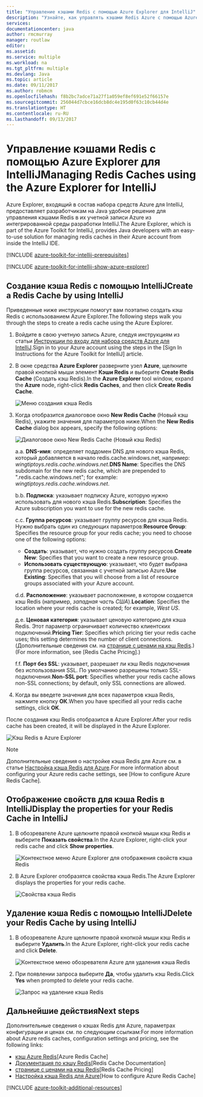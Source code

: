 ```yaml
---
title: "Управление кэшами Redis с помощью Azure Explorer для IntelliJ"
description: "Узнайте, как управлять кэшами Redis Azure с помощью Azure Explorer для IntelliJ."
services: 
documentationcenter: java
author: rmcmurray
manager: routlaw
editor: 
ms.assetid: 
ms.service: multiple
ms.workload: na
ms.tgt_pltfrm: multiple
ms.devlang: Java
ms.topic: article
ms.date: 09/11/2017
ms.author: robmcm
ms.openlocfilehash: f8b2bc7adce71a27f1a059ef8ef691e52f66157e
ms.sourcegitcommit: 256044d7cbce16dcb8dc4e195d0f63c10cb44d4e
ms.translationtype: HT
ms.contentlocale: ru-RU
ms.lasthandoff: 09/13/2017
---
```

# <a name="managing-redis-caches-using-the-azure-explorer-for-intellij"></a><span data-ttu-id="50428-103">Управление кэшами Redis с помощью Azure Explorer для IntelliJ</span><span class="sxs-lookup"><span data-stu-id="50428-103">Managing Redis Caches using the Azure Explorer for IntelliJ</span></span>

<span data-ttu-id="50428-104">Azure Explorer, входящий в состав набора средств Azure для IntelliJ, предоставляет разработчикам на Java удобное решение для управления кэшами Redis в их учетной записи Azure из интегрированной среды разработки IntelliJ.</span><span class="sxs-lookup"><span data-stu-id="50428-104">The Azure Explorer, which is part of the Azure Toolkit for IntelliJ, provides Java developers with an easy-to-use solution for managing redis caches in their Azure account from inside the IntelliJ IDE.</span></span>

[!INCLUDE [azure-toolkit-for-intellij-prerequisites](../includes/azure-toolkit-for-intellij-prerequisites.md)]

[!INCLUDE [azure-toolkit-for-intellij-show-azure-explorer](../includes/azure-toolkit-for-intellij-show-azure-explorer.md)]

## <a name="create-a-redis-cache-by-using-intellij"></a><span data-ttu-id="50428-105">Создание кэша Redis с помощью IntelliJ</span><span class="sxs-lookup"><span data-stu-id="50428-105">Create a Redis Cache by using IntelliJ</span></span>

<span data-ttu-id="50428-106">Приведенные ниже инструкции помогут вам поэтапно создать кэш Redis с использованием Azure Explorer.</span><span class="sxs-lookup"><span data-stu-id="50428-106">The following steps walk you through the steps to create a redis cache using the Azure Explorer.</span></span>

1. <span data-ttu-id="50428-107">Войдите в свою учетную запись Azure, следуя инструкциям из статьи [Инструкции по входу для набора средств Azure для IntelliJ].</span><span class="sxs-lookup"><span data-stu-id="50428-107">Sign in to your Azure account using the steps in the [Sign In Instructions for the Azure Toolkit for IntelliJ] article.</span></span>

1. <span data-ttu-id="50428-108">В окне средства **Azure Explorer** разверните узел **Azure**, щелкните правой кнопкой мыши элемент **Кэши Redis** и выберите **Create Redis Cache** (Создать кэш Redis).</span><span class="sxs-lookup"><span data-stu-id="50428-108">In the **Azure Explorer** tool window, expand the **Azure** node, right-click **Redis Caches**, and then click **Create Redis Cache**.</span></span>

   ![Меню создания кэша Redis][CR01]

1. <span data-ttu-id="50428-110">Когда отобразится диалоговое окно **New Redis Cache** (Новый кэш Redis), укажите значения для параметров ниже.</span><span class="sxs-lookup"><span data-stu-id="50428-110">When the **New Redis Cache** dialog box appears, specify the following options:</span></span>

   ![Диалоговое окно New Redis Cache (Новый кэш Redis)][CR02]

   <span data-ttu-id="50428-112">а.</span><span class="sxs-lookup"><span data-stu-id="50428-112">a.</span></span> <span data-ttu-id="50428-113">**DNS-имя**: определяет поддомен DNS для нового кэша Redis, который добавляется в начало redis.cache.windows.net, например: *wingtiptoys.redis.cache.windows.net*.</span><span class="sxs-lookup"><span data-stu-id="50428-113">**DNS Name**: Specifies the DNS subdomain for the new redis cache, which are prepended to ".redis.cache.windows.net"; for example: *wingtiptoys.redis.cache.windows.net*.</span></span>

   <span data-ttu-id="50428-114">b.</span><span class="sxs-lookup"><span data-stu-id="50428-114">b.</span></span> <span data-ttu-id="50428-115">**Подписка**: указывает подписку Azure, которую нужно использовать для нового кэша Redis.</span><span class="sxs-lookup"><span data-stu-id="50428-115">**Subscription**: Specifies the Azure subscription you want to use for the new redis cache.</span></span>

   <span data-ttu-id="50428-116">c.</span><span class="sxs-lookup"><span data-stu-id="50428-116">c.</span></span> <span data-ttu-id="50428-117">**Группа ресурсов**: указывает группу ресурсов для кэша Redis. Нужно выбрать один из следующих параметров:</span><span class="sxs-lookup"><span data-stu-id="50428-117">**Resource Group**: Specifies the resource group for your redis cache; you need to choose one of the following options:</span></span> 
      * <span data-ttu-id="50428-118">**Создать**: указывает, что нужно создать группу ресурсов.</span><span class="sxs-lookup"><span data-stu-id="50428-118">**Create New**: Specifies that you want to create a new resource group.</span></span> 
      * <span data-ttu-id="50428-119">**Использовать существующую**: указывает, что будет выбрана группа ресурсов, связанная с учетной записью Azure.</span><span class="sxs-lookup"><span data-stu-id="50428-119">**Use Existing**: Specifies that you will choose from a list of resource groups associated with your Azure account.</span></span> 

   <span data-ttu-id="50428-120">d.</span><span class="sxs-lookup"><span data-stu-id="50428-120">d.</span></span> <span data-ttu-id="50428-121">**Расположение**: указывает расположение, в котором создается кэш Redis (например, *западная часть США*).</span><span class="sxs-lookup"><span data-stu-id="50428-121">**Location**: Specifies the location where your redis cache is created; for example, *West US*.</span></span>

   <span data-ttu-id="50428-122">д.</span><span class="sxs-lookup"><span data-stu-id="50428-122">e.</span></span> <span data-ttu-id="50428-123">**Ценовая категория**: указывает ценовую категорию для кэша Redis. Этот параметр ограничивает количество клиентских подключений.</span><span class="sxs-lookup"><span data-stu-id="50428-123">**Pricing Tier**: Specifies which pricing tier your redis cache uses; this setting determines the number of client connections.</span></span> <span data-ttu-id="50428-124">(Дополнительные сведения см. на [странице с ценами на кэш Redis].)</span><span class="sxs-lookup"><span data-stu-id="50428-124">(For more information, see [Redis Cache Pricing].)</span></span>

   <span data-ttu-id="50428-125">f.</span><span class="sxs-lookup"><span data-stu-id="50428-125">f.</span></span> <span data-ttu-id="50428-126">**Порт без SSL**: указывает, разрешает ли кэш Redis подключения без использования SSL. По умолчанию разрешены только SSL-подключения.</span><span class="sxs-lookup"><span data-stu-id="50428-126">**Non-SSL port**: Specifies whether your redis cache allows non-SSL connections; by default, only SSL connections are allowed.</span></span>

1. <span data-ttu-id="50428-127">Когда вы введете значения для всех параметров кэша Redis, нажмите кнопку **ОК**.</span><span class="sxs-lookup"><span data-stu-id="50428-127">When you have specified all your redis cache settings, click **OK**.</span></span>

<span data-ttu-id="50428-128">После создания кэш Redis отобразится в Azure Explorer.</span><span class="sxs-lookup"><span data-stu-id="50428-128">After your redis cache has been created, it will be displayed in the Azure Explorer.</span></span>

   ![Кэш Redis в Azure Explorer][CR03]

> [!NOTE]
>
> <span data-ttu-id="50428-130">Дополнительные сведения о настройке кэша Redis для Azure см. в статье [Настройка кэша Redis для Azure].</span><span class="sxs-lookup"><span data-stu-id="50428-130">For more information about configuring your Azure redis cache settings, see [How to configure Azure Redis Cache].</span></span>
>

## <a name="display-the-properties-for-your-redis-cache-in-intellij"></a><span data-ttu-id="50428-131">Отображение свойств для кэша Redis в IntelliJ</span><span class="sxs-lookup"><span data-stu-id="50428-131">Display the properties for your Redis Cache in IntelliJ</span></span>

1. <span data-ttu-id="50428-132">В обозревателе Azure щелкните правой кнопкой мыши кэш Redis и выберите **Показать свойства**.</span><span class="sxs-lookup"><span data-stu-id="50428-132">In the Azure Explorer, right-click your redis cache and click **Show properties**.</span></span>

   ![Контекстное меню Azure Explorer для отображения свойств кэша Redis][SP01]

1. <span data-ttu-id="50428-134">В Azure Explorer отобразятся свойства кэша Redis.</span><span class="sxs-lookup"><span data-stu-id="50428-134">The Azure Explorer displays the properties for your redis cache.</span></span>

   ![Свойства кэша Redis][SP02]

## <a name="delete-your-redis-cache-by-using-intellij"></a><span data-ttu-id="50428-136">Удаление кэша Redis с помощью IntelliJ</span><span class="sxs-lookup"><span data-stu-id="50428-136">Delete your Redis Cache by using IntelliJ</span></span>

1. <span data-ttu-id="50428-137">В обозревателе Azure щелкните правой кнопкой мыши кэш Redis и выберите **Удалить**.</span><span class="sxs-lookup"><span data-stu-id="50428-137">In the Azure Explorer, right-click your redis cache and click **Delete**.</span></span>

   ![Контекстное меню обозревателя Azure для удаления кэша Redis][DE01]

1. <span data-ttu-id="50428-139">При появлении запроса выберите **Да**, чтобы удалить кэш Redis.</span><span class="sxs-lookup"><span data-stu-id="50428-139">Click **Yes** when prompted to delete your redis cache.</span></span>

   ![Запрос на удаление кэша Redis][DE02]

## <a name="next-steps"></a><span data-ttu-id="50428-141">Дальнейшие действия</span><span class="sxs-lookup"><span data-stu-id="50428-141">Next steps</span></span>

<span data-ttu-id="50428-142">Дополнительные сведения о кэшах Redis для Azure, параметрах конфигурации и ценах см. по следующим ссылкам:</span><span class="sxs-lookup"><span data-stu-id="50428-142">For more information about Azure redis caches, configuration settings and pricing, see the following links:</span></span>

* <span data-ttu-id="50428-143">[кэш Azure Redis]</span><span class="sxs-lookup"><span data-stu-id="50428-143">[Azure Redis Cache]</span></span>
* <span data-ttu-id="50428-144">[Документация по кэшу Redis]</span><span class="sxs-lookup"><span data-stu-id="50428-144">[Redis Cache Documentation]</span></span>
* <span data-ttu-id="50428-145">[странице с ценами на кэш Redis]</span><span class="sxs-lookup"><span data-stu-id="50428-145">[Redis Cache Pricing]</span></span>
* <span data-ttu-id="50428-146">[Настройка кэша Redis для Azure]</span><span class="sxs-lookup"><span data-stu-id="50428-146">[How to configure Azure Redis Cache]</span></span>

[!INCLUDE [azure-toolkit-additional-resources](../includes/azure-toolkit-additional-resources.md)]

<!-- URL List -->

[странице с ценами на кэш Redis]: https://azure.microsoft.com/pricing/details/cache/
[кэш Azure Redis]: https://azure.microsoft.com/services/cache/
[Документация по кэшу Redis]: /azure/redis-cache
[Настройка кэша Redis для Azure]: /azure/redis-cache/cache-configure
[Инструкции по входу для набора средств Azure для IntelliJ]: ./azure-toolkit-for-intellij-sign-in-instructions.md

<!-- IMG List -->

[CR01]: media/azure-toolkit-for-intellij-managing-redis-caches-using-azure-explorer/CR01.png
[CR02]: media/azure-toolkit-for-intellij-managing-redis-caches-using-azure-explorer/CR02.png
[CR03]: media/azure-toolkit-for-intellij-managing-redis-caches-using-azure-explorer/CR03.png

[SP01]: media/azure-toolkit-for-intellij-managing-redis-caches-using-azure-explorer/SP01.png
[SP02]: media/azure-toolkit-for-intellij-managing-redis-caches-using-azure-explorer/SP02.png

[DE01]: media/azure-toolkit-for-intellij-managing-redis-caches-using-azure-explorer/DE01.png
[DE02]: media/azure-toolkit-for-intellij-managing-redis-caches-using-azure-explorer/DE02.png
